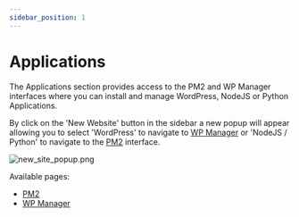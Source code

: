 ```yaml
---
sidebar_position: 1
---
```


# Applications

The Applications section provides access to the PM2 and WP Manager interfaces where you can install and manage WordPress, NodeJS or Python Applications.

By click on the 'New Website' button in the sidebar a new popup will appear allowing you to select 'WordPress' to navigate to [WP Manager](/docs/panel/applications/wordpress) or 'NodeJS / Python' to navigate to the [PM2](/docs/panel/applications/pm2) interface.

![new_site_popup.png](/img/panel/v1/applications/new_site_popup.png)

Available pages:

- [PM2](/docs/panel/applications/pm2)
- [WP Manager](/docs/panel/applications/wordpress)
